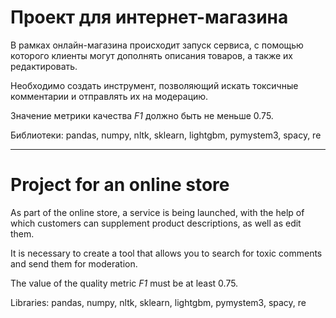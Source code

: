 # Проект для интернет-магазина

В рамках онлайн-магазина происходит запуск сервиса, с помощью которого клиенты могут дополнять описания товаров, а также их редактировать.

Необходимо создать инструмент, позволяющий искать токсичные комментарии и отправлять их на модерацию.

Значение метрики качества *F1* должно быть не меньше 0.75.

Библиотеки: pandas, numpy, nltk, sklearn, lightgbm, pymystem3, spacy, re
___
# Project for an online store

As part of the online store, a service is being launched, with the help of which customers can supplement product descriptions, as well as edit them.

It is necessary to create a tool that allows you to search for toxic comments and send them for moderation.

The value of the quality metric *F1* must be at least 0.75.

Libraries: pandas, numpy, nltk, sklearn, lightgbm, pymystem3, spacy, re